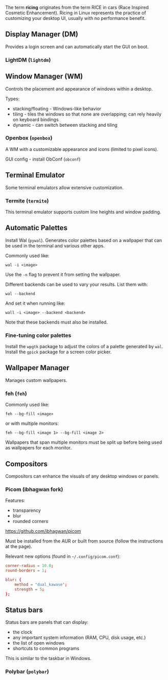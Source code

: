 The term **ricing** originates from the term RICE in cars (Race Inspired Cosmetic Enhancement). Ricing in Linux represents the practice of customizing your desktop UI, usually with no performance benefit.

## Display Manager (DM)
Provides a login screen and can automatically start the GUI on boot.

### LightDM (`lightdm`)

## Window Manager (WM)
Controls the placement and appearance of windows within a desktop.

Types:
-	stacking/floating - Windows-like behavior
-	tiling - tiles the windows so that none are overlapping; can rely heavily on keyboard bindings
-	dynamic - can switch between stacking and tiling

### Openbox (`openbox`)
A WM with a customizable appearance and icons (limited to pixel icons).

GUI config - install ObConf (`obconf`)

## Terminal Emulator
Some terminal emulators allow extensive customization.

### Termite (`termite`)
This terminal emulator supports custom line heights and window padding.

## Automatic Palettes

Install Wal (`pywal`). Generates color palettes based on a wallpaper that can be used in the terminal and various other apps.

Commonly used like:

```
wal -i <image>
```

Use the `-n` flag to prevent it from setting the wallpaper.

Different backends can be used to vary your results. List them with:

```
wal --backend
```

And set it when running like:

```
wall -i <image> --backend <backend>
```

Note that these backends must also be installed.

### Fine-tuning color palettes

Install the `wpgtk` package to adjust the colors of a palette generated by `wal`.
Install the `gpick` package for a screen color picker.

## Wallpaper Manager
Manages custom wallpapers.

### feh (`feh`)

Commonly used like:

```
feh --bg-fill <image>
```

or with multiple monitors:

```
feh --bg-fill <image 1> --bg-fill <image 2>
```

Wallpapers that span multiple monitors must be split up before being used
as wallpapers for each monitor.



## Compositors
Compositors can enhance the visuals of any desktop windows or panels.

### Picom (ibhagwan fork)

Features:
-	transparency
-	blur
-	rounded corners

https://github.com/ibhagwan/picom

Must be installed from the AUR or built from source (follow the instructions at the page).

Relevant new options (found in `~/.config/picom.conf`):

```conf
corner-radius = 10.0;
round-borders = 1;

blur: {
	method = "dual_kawase";
	strength = 5;
};
```

## Status bars
Status bars are panels that can display:
-	the clock
-	any important system information (RAM, CPU, disk usage, etc.)
-	the list of open windows
-	shortcuts to common programs

This is similar to the taskbar in Windows.

### Polybar (`polybar`)